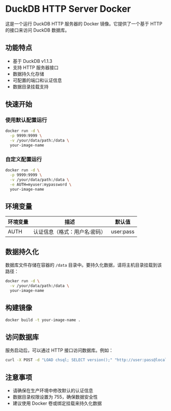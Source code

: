 # DuckDB HTTP Server Docker

这是一个运行 DuckDB HTTP 服务器的 Docker 镜像。它提供了一个基于 HTTP 的接口来访问 DuckDB 数据库。

## 功能特点

- 基于 DuckDB v1.1.3
- 支持 HTTP 服务器接口
- 数据持久化存储
- 可配置的端口和认证信息
- 数据目录挂载支持

## 快速开始

### 使用默认配置运行

```bash
docker run -d \
  -p 9999:9999 \
  -v /your/data/path:/data \
  your-image-name
```

### 自定义配置运行

```bash
docker run -d \
  -p 9999:9999 \
  -v /your/data/path:/data \
  -e AUTH=myuser:mypassword \
  your-image-name
```

## 环境变量

| 环境变量 | 描述 | 默认值 |
|----------|------|--------|
| AUTH | 认证信息（格式：用户名:密码） | user:pass |

## 数据持久化

数据库文件存储在容器的 `/data` 目录中。要持久化数据，请将主机目录挂载到该路径：

```bash
docker run -d \
  -v /your/data/path:/data \
  your-image-name
```

## 构建镜像

```bash
docker build -t your-image-name .
```

## 访问数据库

服务启动后，可以通过 HTTP 接口访问数据库。例如：

```bash
curl -X POST -d "LOAD chsql; SELECT version();" "http://user:pass@localhost:9999/"
```

## 注意事项

- 请确保在生产环境中修改默认的认证信息
- 数据目录权限设置为 755，确保数据安全性
- 建议使用 Docker 卷或绑定挂载来持久化数据
